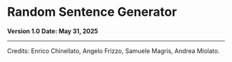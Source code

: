# Random Sentence Generator

**Version 1.0**
**Date: May 31, 2025**

---

Credits: Enrico Chinellato, Angelo Frizzo, Samuele Magris, Andrea Miolato.
